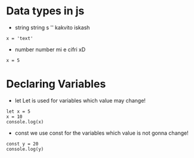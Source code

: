 # Data types in js
- string 
string s '' kakvito iskash 
```
x = 'text'
```
- number 
number mi e cifri xD
```
x = 5
```
# Declaring Variables
- let
Let is used for variables which value may change!
```
let x = 5
x = 10 
console.log(x)
```

- const
we use const for the variables which value is not gonna change!
```
const y = 20
console.log(y)
```
